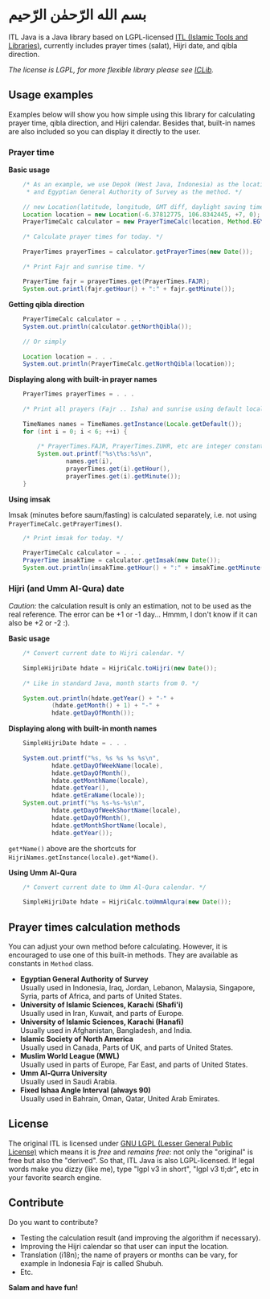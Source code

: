 # بسم الله الرّحمٰن الرّحيم #

ITL Java is a Java library based on LGPL-licensed
[ITL (Islamic Tools and Libraries)](http://projects.arabeyes.org/project.php?proj=ITL),
currently includes prayer times (salat), Hijri date, and qibla direction.

_The license is LGPL, for more flexible library please see [ICLib](https://github.com/fikr4n/iclib-java)._

## Usage examples ##

Examples below will show you how simple using this library for calculating prayer time, qibla
direction, and Hijri calendar. Besides that, built-in names are also included so you can
display it directly to the user.

### Prayer time ###

**Basic usage**

``` java
    /* As an example, we use Depok (West Java, Indonesia) as the location
     * and Egyptian General Authority of Survey as the method. */
    
    // new Location(latitude, longitude, GMT diff, daylight saving time)
    Location location = new Location(-6.37812775, 106.8342445, +7, 0);
    PrayerTimeCalc calculator = new PrayerTimeCalc(location, Method.EGYPT_SURVEY);
    
    /* Calculate prayer times for today. */
    
    PrayerTimes prayerTimes = calculator.getPrayerTimes(new Date());
    
    /* Print Fajr and sunrise time. */
    
    PrayerTime fajr = prayerTimes.get(PrayerTimes.FAJR);
    System.out.printl(fajr.getHour() + ":" + fajr.getMinute());
```

**Getting qibla direction**

``` java
    PrayerTimeCalc calculator = . . .
    System.out.println(calculator.getNorthQibla());
    
    // Or simply
    
    Location location = . . .
    System.out.println(PrayerTimeCalc.getNorthQibla(location));
```

**Displaying along with built-in prayer names**

``` java
    PrayerTimes prayerTimes = . . .
    
    /* Print all prayers (Fajr .. Isha) and sunrise using default locale. */
    
    TimeNames names = TimeNames.getInstance(Locale.getDefault());
    for (int i = 0; i < 6; ++i) {
    
        /* PrayerTimes.FAJR, PrayerTimes.ZUHR, etc are integer constants from 0 to 5. */
        System.out.printf("%s\t%s:%s\n",
                names.get(i),
                prayerTimes.get(i).getHour(),
                prayerTimes.get(i).getMinute());
    }
```

**Using imsak**

Imsak (minutes before saum/fasting) is calculated separately, i.e. not using
`PrayerTimeCalc.getPrayerTimes()`.

``` java
    /* Print imsak for today. */
    
    PrayerTimeCalc calculator = . . .
    PrayerTime imsakTime = calculator.getImsak(new Date());
    System.out.println(imsakTime.getHour() + ":" + imsakTime.getMinute());
```

### Hijri (and Umm Al-Qura) date ###

*Caution:* the calculation result is only an estimation, not to be used as the
real reference. The error can be +1 or -1 day... Hmmm, I don't know if it can
also be +2 or -2 :).

**Basic usage**

``` java
    /* Convert current date to Hijri calendar. */
    
    SimpleHijriDate hdate = HijriCalc.toHijri(new Date());
    
    /* Like in standard Java, month starts from 0. */
    
    System.out.println(hdate.getYear() + "-" +
            (hdate.getMonth() + 1) + "-" +
            hdate.getDayOfMonth());
```

**Displaying along with built-in month names**

``` java
    SimpleHijriDate hdate = . . .
    
    System.out.printf("%s, %s %s %s %s\n",
            hdate.getDayOfWeekName(locale),
            hdate.getDayOfMonth(),
            hdate.getMonthName(locale),
            hdate.getYear(),
            hdate.getEraName(locale));
    System.out.printf("%s %s-%s-%s\n",
            hdate.getDayOfWeekShortName(locale),
            hdate.getDayOfMonth(),
            hdate.getMonthShortName(locale),
            hdate.getYear());
```
    
`get*Name()` above are the shortcuts for `HijriNames.getInstance(locale).get*Name()`.

**Using Umm Al-Qura**

``` java
    /* Convert current date to Umm Al-Qura calendar. */
    
    SimpleHijriDate hdate = HijriCalc.toUmmAlqura(new Date());
```

## Prayer times calculation methods ##

You can adjust your own method before calculating. However, it is encouraged
to use one of this built-in methods. They are available as constants in
`Method` class.

- **Egyptian General Authority of Survey**  
  Usually used in Indonesia, Iraq, Jordan, Lebanon, Malaysia, Singapore, Syria,
  parts of Africa, and parts of United States.
- **University of Islamic Sciences, Karachi (Shafi'i)**  
  Usually used in Iran, Kuwait, and parts of Europe.
- **University of Islamic Sciences, Karachi (Hanafi)**  
  Usually used in Afghanistan, Bangladesh, and India.
- **Islamic Society of North America**  
  Usually used in Canada, Parts of UK, and parts of United States.
- **Muslim World League (MWL)**  
  Usually used in parts of Europe, Far East, and parts of United States.
- **Umm Al-Qurra University**  
  Usually used in Saudi Arabia.
- **Fixed Ishaa Angle Interval (always 90)**  
  Usually used in Bahrain, Oman, Qatar, United Arab Emirates.

## License ##

The original ITL is licensed under
[GNU LGPL (Lesser General Public License)](https://www.gnu.org/licenses/lgpl.html)
which means it is *free* and *remains free*: not only the "original" is free but
also the "derived". So that, ITL Java is also LGPL-licensed. If legal words make
you dizzy (like me), type "lgpl v3 in short", "lgpl v3 tl;dr", etc in your
favorite search engine.

## Contribute ##

Do you want to contribute?

- Testing the calculation result (and improving the algorithm if necessary).
- Improving the Hijri calendar so that user can input the location.
- Translation (i18n); the name of prayers or months can be
  vary, for example in Indonesia Fajr is called Shubuh.
- Etc.

**Salam and have fun!**

